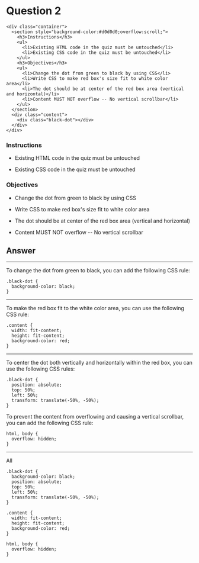 # Question 2


```html,
<div class="container">
  <section style="background-color:#d0d0d0;overflow:scroll;">
    <h3>Instructions</h3>
    <ul>
      <li>Existing HTML code in the quiz must be untouched</li>
      <li>Existing CSS code in the quiz must be untouched</li>
    </ul>
    <h3>Objectives</h3>
    <ul>
      <li>Change the dot from green to black by using CSS</li>
      <li>Write CSS to make red box's size fit to white color area</li>
      <li>The dot should be at center of the red box area (vertical and horizontal)</li>
      <li>Content MUST NOT overflow -- No vertical scrollbar</li>
    </ul>
  </section>
  <div class="content">
    <div class="black-dot"></div>
  </div>
</div>
```
### Instructions

- Existing HTML code in the quiz must be untouched

- Existing CSS code in the quiz must be untouched

### Objectives

- Change the dot from green to black by using CSS

- Write CSS to make red box's size fit to white color area

- The dot should be at center of the red box area (vertical and horizontal)
- Content MUST NOT overflow -- No vertical scrollbar

## Answer 
---
To change the dot from green to black, you can add the following CSS rule:
```css,
.black-dot {
  background-color: black;
}
```
---

To make the red box fit to the white color area, you can use the following CSS rule:
```css,
.content {
  width: fit-content;
  height: fit-content;
  background-color: red;
}
```
---

To center the dot both vertically and horizontally within the red box, you can use the following CSS rules:
```css,
.black-dot {
  position: absolute;
  top: 50%;
  left: 50%;
  transform: translate(-50%, -50%);
}
```

To prevent the content from overflowing and causing a vertical scrollbar, you can add the following CSS rule:
```css,
html, body {
  overflow: hidden;
}
```
---

All
```css,
.black-dot {
  background-color: black;
  position: absolute;
  top: 50%;
  left: 50%;
  transform: translate(-50%, -50%);
}

.content {
  width: fit-content;
  height: fit-content;
  background-color: red;
}

html, body {
  overflow: hidden;
}
```
